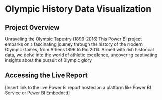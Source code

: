 
# Olympic History Data Visualization

## Project Overview

Unraveling the Olympic Tapestry (1896-2016)
This Power BI project embarks on a fascinating journey through the history of the modern Olympic Games, from Athens 1896 to Rio 2016. Armed with rich historical data, we delve into the world of athletic excellence, uncovering captivating insights about the pursuit of Olympic glory

## Accessing the Live Report

[Insert link to the live Power BI report hosted on a platform like Power BI Service or Power BI Embedded]


